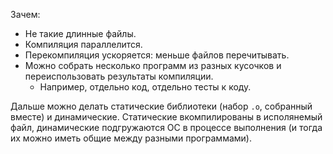 Зачем:

* Не такие длинные файлы.
* Компиляция параллелится.
* Перекомпиляция ускоряется: меньше файлов перечитывать.
* Можно собрать несколько программ из разных кусочков и переиспользовать результаты компиляции.
  * Например, отдельно код, отдельно тесты к коду.

Дальше можно делать статические библиотеки (набор `.o`, собранный вместе) и динамические.
Статические вкомпилированы в исполянемый файл, динамические подгружаются ОС в процессе выполнения
(и тогда их можно иметь общие между разными программами).
